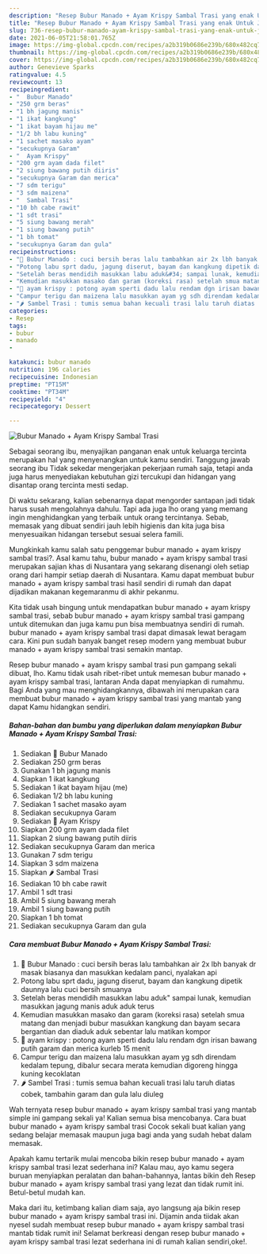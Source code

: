 ```yaml
---
description: "Resep Bubur Manado + Ayam Krispy Sambal Trasi yang enak Untuk Jualan"
title: "Resep Bubur Manado + Ayam Krispy Sambal Trasi yang enak Untuk Jualan"
slug: 736-resep-bubur-manado-ayam-krispy-sambal-trasi-yang-enak-untuk-jualan
date: 2021-06-05T21:58:01.765Z
image: https://img-global.cpcdn.com/recipes/a2b319b0686e239b/680x482cq70/bubur-manado-ayam-krispy-sambal-trasi-foto-resep-utama.jpg
thumbnail: https://img-global.cpcdn.com/recipes/a2b319b0686e239b/680x482cq70/bubur-manado-ayam-krispy-sambal-trasi-foto-resep-utama.jpg
cover: https://img-global.cpcdn.com/recipes/a2b319b0686e239b/680x482cq70/bubur-manado-ayam-krispy-sambal-trasi-foto-resep-utama.jpg
author: Genevieve Sparks
ratingvalue: 4.5
reviewcount: 13
recipeingredient:
- "  Bubur Manado"
- "250 grm beras"
- "1 bh jagung manis"
- "1 ikat kangkung"
- "1 ikat bayam hijau me"
- "1/2 bh labu kuning"
- "1 sachet masako ayam"
- "secukupnya Garam"
- "  Ayam Krispy"
- "200 grm ayam dada filet"
- "2 siung bawang putih diiris"
- "secukupnya Garam dan merica"
- "7 sdm terigu"
- "3 sdm maizena"
- "  Sambal Trasi"
- "10 bh cabe rawit"
- "1 sdt trasi"
- "5 siung bawang merah"
- "1 siung bawang putih"
- "1 bh tomat"
- "secukupnya Garam dan gula"
recipeinstructions:
- "🌼 Bubur Manado : cuci bersih beras lalu tambahkan air 2x lbh banyak dr masak biasanya dan masukkan kedalam panci, nyalakan api"
- "Potong labu sprt dadu, jagung diserut, bayam dan kangkung dipetik daunnya lalu cuci bersih smuanya"
- "Setelah beras mendidih masukkan labu aduk&#34; sampai lunak, kemudian masukkan jagung manis aduk aduk terus"
- "Kemudian masukkan masako dan garam (koreksi rasa) setelah smua matang dan menjadi bubur masukkan kangkung dan bayam secara bergantian dan diaduk aduk sebentar lalu matikan kompor"
- "🐔 ayam krispy : potong ayam sperti dadu lalu rendam dgn irisan bawang putih garam dan merica kurleb 15 menit"
- "Campur terigu dan maizena lalu masukkan ayam yg sdh direndam kedalam tepung, dibalur secara merata kemudian digoreng hingga kuning kecoklatan"
- "🌶 Sambel Trasi : tumis semua bahan kecuali trasi lalu taruh diatas cobek, tambahin garam dan gula lalu diuleg"
categories:
- Resep
tags:
- bubur
- manado
- 

katakunci: bubur manado  
nutrition: 196 calories
recipecuisine: Indonesian
preptime: "PT15M"
cooktime: "PT34M"
recipeyield: "4"
recipecategory: Dessert

---
```



![Bubur Manado + Ayam Krispy Sambal Trasi](https://img-global.cpcdn.com/recipes/a2b319b0686e239b/680x482cq70/bubur-manado-ayam-krispy-sambal-trasi-foto-resep-utama.jpg)

Sebagai seorang ibu, menyajikan panganan enak untuk keluarga tercinta merupakan hal yang menyenangkan untuk kamu sendiri. Tanggung jawab seorang ibu Tidak sekedar mengerjakan pekerjaan rumah saja, tetapi anda juga harus menyediakan kebutuhan gizi tercukupi dan hidangan yang disantap orang tercinta mesti sedap.

Di waktu  sekarang, kalian sebenarnya dapat mengorder santapan jadi tidak harus susah mengolahnya dahulu. Tapi ada juga lho orang yang memang ingin menghidangkan yang terbaik untuk orang tercintanya. Sebab, memasak yang dibuat sendiri jauh lebih higienis dan kita juga bisa menyesuaikan hidangan tersebut sesuai selera famili. 



Mungkinkah kamu salah satu penggemar bubur manado + ayam krispy sambal trasi?. Asal kamu tahu, bubur manado + ayam krispy sambal trasi merupakan sajian khas di Nusantara yang sekarang disenangi oleh setiap orang dari hampir setiap daerah di Nusantara. Kamu dapat membuat bubur manado + ayam krispy sambal trasi hasil sendiri di rumah dan dapat dijadikan makanan kegemaranmu di akhir pekanmu.

Kita tidak usah bingung untuk mendapatkan bubur manado + ayam krispy sambal trasi, sebab bubur manado + ayam krispy sambal trasi gampang untuk ditemukan dan juga kamu pun bisa membuatnya sendiri di rumah. bubur manado + ayam krispy sambal trasi dapat dimasak lewat beragam cara. Kini pun sudah banyak banget resep modern yang membuat bubur manado + ayam krispy sambal trasi semakin mantap.

Resep bubur manado + ayam krispy sambal trasi pun gampang sekali dibuat, lho. Kamu tidak usah ribet-ribet untuk memesan bubur manado + ayam krispy sambal trasi, lantaran Anda dapat menyiapkan di rumahmu. Bagi Anda yang mau menghidangkannya, dibawah ini merupakan cara membuat bubur manado + ayam krispy sambal trasi yang mantab yang dapat Kamu hidangkan sendiri.

<!--inarticleads1-->

##### Bahan-bahan dan bumbu yang diperlukan dalam menyiapkan Bubur Manado + Ayam Krispy Sambal Trasi:

1. Sediakan  🌼 Bubur Manado
1. Sediakan 250 grm beras
1. Gunakan 1 bh jagung manis
1. Siapkan 1 ikat kangkung
1. Sediakan 1 ikat bayam hijau (me)
1. Sediakan 1/2 bh labu kuning
1. Sediakan 1 sachet masako ayam
1. Sediakan secukupnya Garam
1. Sediakan  🐔 Ayam Krispy
1. Siapkan 200 grm ayam dada filet
1. Siapkan 2 siung bawang putih diiris
1. Sediakan secukupnya Garam dan merica
1. Gunakan 7 sdm terigu
1. Siapkan 3 sdm maizena
1. Siapkan  🌶 Sambal Trasi
1. Sediakan 10 bh cabe rawit
1. Ambil 1 sdt trasi
1. Ambil 5 siung bawang merah
1. Ambil 1 siung bawang putih
1. Siapkan 1 bh tomat
1. Sediakan secukupnya Garam dan gula




<!--inarticleads2-->

##### Cara membuat Bubur Manado + Ayam Krispy Sambal Trasi:

1. 🌼 Bubur Manado : cuci bersih beras lalu tambahkan air 2x lbh banyak dr masak biasanya dan masukkan kedalam panci, nyalakan api
1. Potong labu sprt dadu, jagung diserut, bayam dan kangkung dipetik daunnya lalu cuci bersih smuanya
1. Setelah beras mendidih masukkan labu aduk&#34; sampai lunak, kemudian masukkan jagung manis aduk aduk terus
1. Kemudian masukkan masako dan garam (koreksi rasa) setelah smua matang dan menjadi bubur masukkan kangkung dan bayam secara bergantian dan diaduk aduk sebentar lalu matikan kompor
1. 🐔 ayam krispy : potong ayam sperti dadu lalu rendam dgn irisan bawang putih garam dan merica kurleb 15 menit
1. Campur terigu dan maizena lalu masukkan ayam yg sdh direndam kedalam tepung, dibalur secara merata kemudian digoreng hingga kuning kecoklatan
1. 🌶 Sambel Trasi : tumis semua bahan kecuali trasi lalu taruh diatas cobek, tambahin garam dan gula lalu diuleg




Wah ternyata resep bubur manado + ayam krispy sambal trasi yang mantab simple ini gampang sekali ya! Kalian semua bisa mencobanya. Cara buat bubur manado + ayam krispy sambal trasi Cocok sekali buat kalian yang sedang belajar memasak maupun juga bagi anda yang sudah hebat dalam memasak.

Apakah kamu tertarik mulai mencoba bikin resep bubur manado + ayam krispy sambal trasi lezat sederhana ini? Kalau mau, ayo kamu segera buruan menyiapkan peralatan dan bahan-bahannya, lantas bikin deh Resep bubur manado + ayam krispy sambal trasi yang lezat dan tidak rumit ini. Betul-betul mudah kan. 

Maka dari itu, ketimbang kalian diam saja, ayo langsung aja bikin resep bubur manado + ayam krispy sambal trasi ini. Dijamin anda tiidak akan nyesel sudah membuat resep bubur manado + ayam krispy sambal trasi mantab tidak rumit ini! Selamat berkreasi dengan resep bubur manado + ayam krispy sambal trasi lezat sederhana ini di rumah kalian sendiri,oke!.


